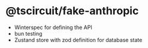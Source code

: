 # @tscircuit/fake-anthropic

- Winterspec for defining the API
- bun testing
- Zustand store with zod definition for database state
